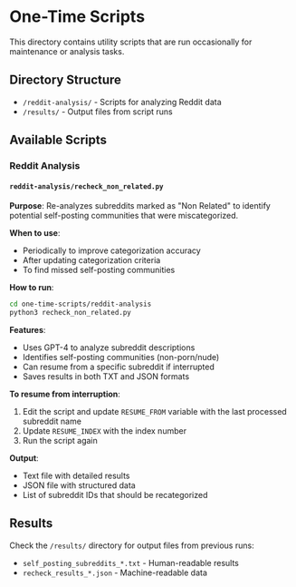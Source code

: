 # One-Time Scripts

This directory contains utility scripts that are run occasionally for maintenance or analysis tasks.

## Directory Structure

- `/reddit-analysis/` - Scripts for analyzing Reddit data
- `/results/` - Output files from script runs

## Available Scripts

### Reddit Analysis

#### `reddit-analysis/recheck_non_related.py`
**Purpose**: Re-analyzes subreddits marked as "Non Related" to identify potential self-posting communities that were miscategorized.

**When to use**:
- Periodically to improve categorization accuracy
- After updating categorization criteria
- To find missed self-posting communities

**How to run**:
```bash
cd one-time-scripts/reddit-analysis
python3 recheck_non_related.py
```

**Features**:
- Uses GPT-4 to analyze subreddit descriptions
- Identifies self-posting communities (non-porn/nude)
- Can resume from a specific subreddit if interrupted
- Saves results in both TXT and JSON formats

**To resume from interruption**:
1. Edit the script and update `RESUME_FROM` variable with the last processed subreddit name
2. Update `RESUME_INDEX` with the index number
3. Run the script again

**Output**:
- Text file with detailed results
- JSON file with structured data
- List of subreddit IDs that should be recategorized

## Results

Check the `/results/` directory for output files from previous runs:
- `self_posting_subreddits_*.txt` - Human-readable results
- `recheck_results_*.json` - Machine-readable data